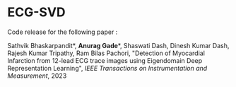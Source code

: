 # ECG-SVD

Code release for the following paper :

Sathvik Bhaskarpandit*, **Anurag Gade***, Shaswati Dash, Dinesh Kumar Dash, Rajesh Kumar Tripathy, Ram Bilas Pachori, "Detection of Myocardial Infarction from 12-lead ECG trace images using Eigendomain Deep Representation Learning", *IEEE Transactions on Instrumentation and Measurement*, 2023
